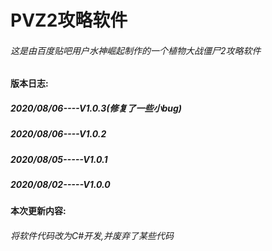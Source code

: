 # PVZ2攻略软件

###### 这是由百度贴吧用户水神崛起制作的一个植物大战僵尸2攻略软件

#### 版本日志:
##### 2020/08/06----V1.0.3(修复了一些小bug)

##### 2020/08/06----V1.0.2

##### 2020/08/05-----V1.0.1

##### 2020/08/02-----V1.0.0

#### 本次更新内容:

###### 将软件代码改为C#开发,并废弃了某些代码
